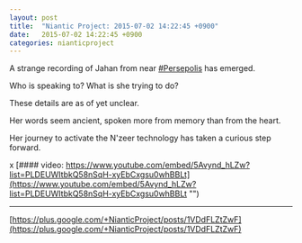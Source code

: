 ```yaml
---
layout: post
title:  "Niantic Project: 2015-07-02 14:22:45 +0900"
date:   2015-07-02 14:22:45 +0900
categories: nianticproject
---
```

A strange recording of Jahan from near [#Persepolis](https://plus.google.com/s/%23Persepolis "") has emerged.

Who is speaking to? What is she trying to do?

These details are as of yet unclear.

Her words seem ancient, spoken more from memory than from the heart.

Her journey to activate the N'zeer technology has taken a curious step forward.

x
[#### video: https://www.youtube.com/embed/5Avynd_hLZw?list=PLDEUWItbkQ58nSqH-xyEbCxgsu0whBBLt](https://www.youtube.com/embed/5Avynd_hLZw?list=PLDEUWItbkQ58nSqH-xyEbCxgsu0whBBLt "")
- - -
[https://plus.google.com/+NianticProject/posts/1VDdFLZtZwF](https://plus.google.com/+NianticProject/posts/1VDdFLZtZwF)

